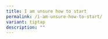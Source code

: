 ```yaml
---
title: I am unsure how to start
permalink: /i-am-unsure-how-to-start/
variant: tiptap
description: ""
---
```

<p></p>